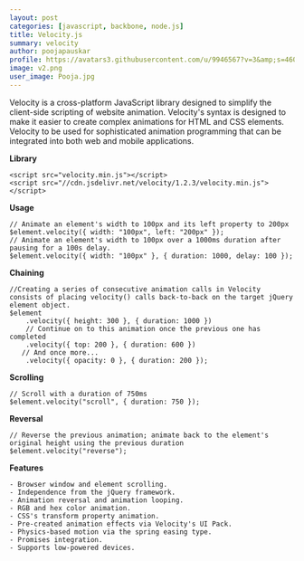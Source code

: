 ```yaml
---
layout: post
categories: [javascript, backbone, node.js]
title: Velocity.js
summary: velocity
author: poojapauskar
profile: https://avatars3.githubusercontent.com/u/9946567?v=3&amp;s=460
image: v2.png
user_image: Pooja.jpg
---
```


Velocity is a cross-platform JavaScript library designed to simplify the client-side scripting of website animation.
Velocity's syntax is designed to make it easier to create complex animations for HTML and CSS elements. Velocity to be used for sophisticated animation programming that can be integrated into both web and mobile applications.

**Library**

```
<script src="velocity.min.js"></script>
<script src="//cdn.jsdelivr.net/velocity/1.2.3/velocity.min.js"></script>
```

**Usage**

```
// Animate an element's width to 100px and its left property to 200px
$element.velocity({ width: "100px", left: "200px" });
// Animate an element's width to 100px over a 1000ms duration after pausing for a 100s delay.
$element.velocity({ width: "100px" }, { duration: 1000, delay: 100 });
```

**Chaining**

```
//Creating a series of consecutive animation calls in Velocity consists of placing velocity() calls back-to-back on the target jQuery element object.
$element
    .velocity({ height: 300 }, { duration: 1000 })
    // Continue on to this animation once the previous one has completed
    .velocity({ top: 200 }, { duration: 600 })
   // And once more...
    .velocity({ opacity: 0 }, { duration: 200 });
```

**Scrolling**

```
// Scroll with a duration of 750ms
$element.velocity("scroll", { duration: 750 });
```

**Reversal**

```
// Reverse the previous animation; animate back to the element's original height using the previous duration
$element.velocity("reverse");
```

**Features**

```
- Browser window and element scrolling.
- Independence from the jQuery framework.
- Animation reversal and animation looping.
- RGB and hex color animation.
- CSS's transform property animation.
- Pre-created animation effects via Velocity's UI Pack.
- Physics-based motion via the spring easing type.
- Promises integration.
- Supports low-powered devices.
```
